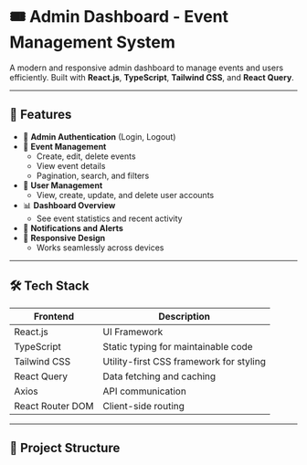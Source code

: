 # 🎟️ Admin Dashboard - Event Management System

A modern and responsive admin dashboard to manage events and users efficiently. Built with **React.js**, **TypeScript**, **Tailwind CSS**, and **React Query**.

---

## 🚀 Features

- 🔐 **Admin Authentication** (Login, Logout)
- 📅 **Event Management**
  - Create, edit, delete events
  - View event details
  - Pagination, search, and filters
- 👥 **User Management**
  - View, create, update, and delete user accounts
- 📊 **Dashboard Overview**
  - See event statistics and recent activity
- 💬 **Notifications and Alerts**
- 📱 **Responsive Design**
  - Works seamlessly across devices

---

## 🛠️ Tech Stack

| Frontend         | Description                                 |
|------------------|---------------------------------------------|
| React.js         | UI Framework                                |
| TypeScript       | Static typing for maintainable code         |
| Tailwind CSS     | Utility-first CSS framework for styling     |
| React Query      | Data fetching and caching                   |
| Axios            | API communication                          |
| React Router DOM | Client-side routing                         |

---

## 📂 Project Structure

